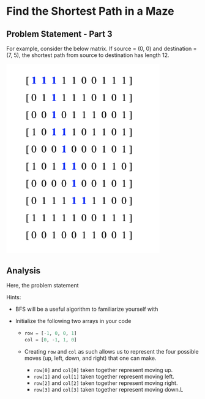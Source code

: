 # Find the Shortest Path in a Maze

## Problem Statement - Part 3

For example, consider the below matrix. If source = (0, 0) and destination = (7, 5), the shortest path from source to destination has length 12.

<img src = "../../Images/BFS_Maze.jpg" width = "400px"> 

## Analysis

Here, the problem statement



Hints:

* BFS will be a useful algorithm to familiarize yourself with

* Initialize the following two arrays in your code

  * ```python
    row = [-1, 0, 0, 1]
    col = [0, -1, 1, 0]
    ```

  * Creating `row` and `col` as such allows us to represent the four possible moves (up, left, down, and right) that one can make.

    * `row[0]` and `col[0]` taken together represent moving up.
    * `row[1]` and `col[1]` taken together represent moving left.
    * `row[2]` and `col[2]` taken together represent moving right.
    * `row[3]` and `col[3]` taken together represent moving down.L